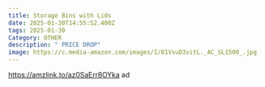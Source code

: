 ```yaml
---
title: Storage Bins with Lids
date: 2025-01-30T14:55:52.400Z
tags: 2025-01-30
Category: OTHER
description: " PRICE DROP"
image: https://c.media-amazon.com/images/I/81VsuD3vitL._AC_SL1500_.jpg
---
```

https://amzlink.to/az0SaErr8OYka   ad
